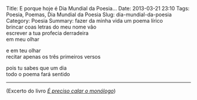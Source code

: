 Title: E porque hoje é Dia Mundial da Poesia…
Date: 2013-03-21 23:10
Tags: Poesia, Poemas, Dia Mundial da Poesia
Slug: dia-mundial-da-poesia
Category: Poesia
Summary: fazer da minha vida um poema lírico<br>brincar coas letras do meu nome vão<br>escrever a tua profecia derradeira<br>em meu olhar
  
e em teu olhar  
recitar apenas os três primeiros versos  
  
pois tu sabes que um dia  
todo o poema fará sentido  
____ 
(Excerto do livro *[É preciso calar o monólogo]({filename}/paginas/livros/e_preciso_calar_o_monologo.md)*)